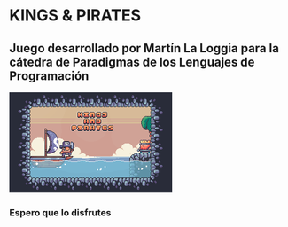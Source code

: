 # KINGS & PIRATES
## Juego desarrollado por Martín La Loggia para la cátedra de Paradigmas de los Lenguajes de Programación

![Imagen Portada](assets/Background/background.png)
### Espero que lo disfrutes